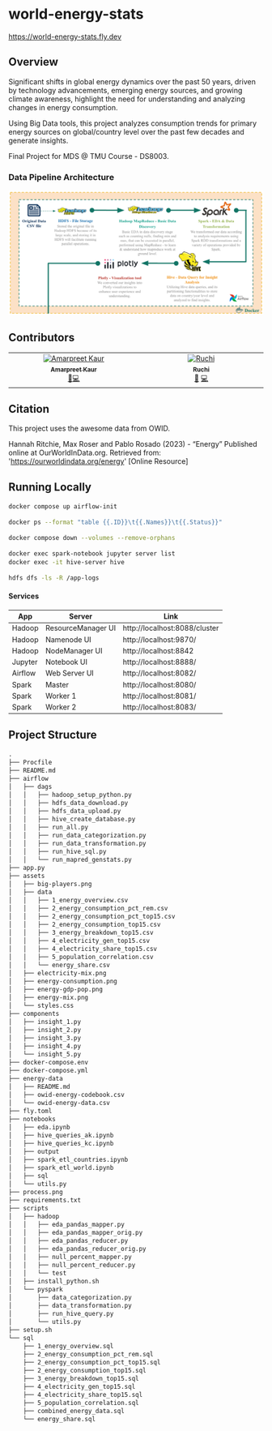 # world-energy-stats

https://world-energy-stats.fly.dev


## Overview
Significant shifts in global energy dynamics over the past 50 years, driven by technology advancements, emerging energy sources, and growing climate awareness, highlight the need for understanding and analyzing changes in energy consumption.

Using Big Data tools, this project analyzes consumption trends for primary energy sources on global/country level over the past few decades and generate insights.

Final Project for MDS @ TMU Course - DS8003. 

### Data Pipeline Architecture
![process](process.png)


## Contributors

<!-- ALL-CONTRIBUTORS-LIST:START - Do not remove or modify this section -->
<!-- prettier-ignore-start -->
<!-- markdownlint-disable -->
<table>
  <tbody>
    <tr>
      <td align="center" valign="top" width="14.28%"><a href="https://github.com/Amarpreet3"><img src="https://avatars.githubusercontent.com/u/96805692?v=4?s=100" width="100px;" alt="Amarpreet Kaur"/><br /><sub><b>Amarpreet Kaur</b></sub></a><br /><a href="#data-Amarpreet3" title="Data">🔣</a><a href="#code-Amarpreet3" title="Code">💻</a></td>
      <td align="center" valign="top" width="14.28%"><a href="https://github.com/ruchithakor"><img src="https://avatars.githubusercontent.com/u/68530125?v=4?s=100" width="100px;" alt="Ruchi "/><br /><sub><b>Ruchi </b></sub></a><br /><a href="#data-ruchithakor" title="Data">🔣</a> <a href="#code-ruchithakor" title="Code">💻</a></td>
    </tr>
  </tbody>
</table>

<!-- markdownlint-restore -->
<!-- prettier-ignore-end -->

<!-- ALL-CONTRIBUTORS-LIST:END -->


## Citation
This project uses the awesome data from OWID.

Hannah Ritchie, Max Roser and Pablo Rosado (2023) - “Energy” Published online at OurWorldInData.org. Retrieved from: 'https://ourworldindata.org/energy' [Online Resource]


## Running Locally

```bash
docker compose up airflow-init
```

```bash
docker ps --format "table {{.ID}}\t{{.Names}}\t{{.Status}}"
```

```bash
docker compose down --volumes --remove-orphans
```

```bash
docker exec spark-notebook jupyter server list
docker exec -it hive-server hive
```

```bash
hdfs dfs -ls -R /app-logs
```

#### Services
| App     | Server             | Link                          |
| ------- | ------------------ | ----------------------------- |
| Hadoop  | ResourceManager UI | http://localhost:8088/cluster |
| Hadoop  | Namenode UI        | http://localhost:9870/        |
| Hadoop  | NodeManager UI     | http://localhost:8842         | 
| Jupyter | Notebook UI        | http://localhost:8888/        |
| Airflow  | Web Server UI      | http://localhost:8082/        |
| Spark   | Master             | http://localhost:8080/        |
| Spark   | Worker 1           | http://localhost:8081/        |
| Spark   | Worker 2           | http://localhost:8083/        |


## Project Structure
```~/world-energy-stats# tree --gitignore -L 3
.
├── Procfile
├── README.md
├── airflow
│   ├── dags
│   │   ├── hadoop_setup_python.py
│   │   ├── hdfs_data_download.py
│   │   ├── hdfs_data_upload.py
│   │   ├── hive_create_database.py
│   │   ├── run_all.py
│   │   ├── run_data_categorization.py
│   │   ├── run_data_transformation.py
│   │   ├── run_hive_sql.py
│   │   └── run_mapred_genstats.py
├── app.py
├── assets
│   ├── big-players.png
│   ├── data
│   │   ├── 1_energy_overview.csv
│   │   ├── 2_energy_consumption_pct_rem.csv
│   │   ├── 2_energy_consumption_pct_top15.csv
│   │   ├── 2_energy_consumption_top15.csv
│   │   ├── 3_energy_breakdown_top15.csv
│   │   ├── 4_electricity_gen_top15.csv
│   │   ├── 4_electricity_share_top15.csv
│   │   ├── 5_population_correlation.csv
│   │   └── energy_share.csv
│   ├── electricity-mix.png
│   ├── energy-consumption.png
│   ├── energy-gdp-pop.png
│   ├── energy-mix.png
│   └── styles.css
├── components
│   ├── insight_1.py
│   ├── insight_2.py
│   ├── insight_3.py
│   ├── insight_4.py
│   └── insight_5.py
├── docker-compose.env
├── docker-compose.yml
├── energy-data
│   ├── README.md
│   ├── owid-energy-codebook.csv
│   └── owid-energy-data.csv
├── fly.toml
├── notebooks
│   ├── eda.ipynb
│   ├── hive_queries_ak.ipynb
│   ├── hive_queries_kc.ipynb
│   ├── output
│   ├── spark_etl_countries.ipynb
│   ├── spark_etl_world.ipynb
│   ├── sql
│   └── utils.py
├── process.png
├── requirements.txt
├── scripts
│   ├── hadoop
│   │   ├── eda_pandas_mapper.py
│   │   ├── eda_pandas_mapper_orig.py
│   │   ├── eda_pandas_reducer.py
│   │   ├── eda_pandas_reducer_orig.py
│   │   ├── null_percent_mapper.py
│   │   ├── null_percent_reducer.py
│   │   └── test
│   ├── install_python.sh
│   └── pyspark
│       ├── data_categorization.py
│       ├── data_transformation.py
│       ├── run_hive_query.py
│       └── utils.py
├── setup.sh
└── sql
    ├── 1_energy_overview.sql
    ├── 2_energy_consumption_pct_rem.sql
    ├── 2_energy_consumption_pct_top15.sql
    ├── 2_energy_consumption_top15.sql
    ├── 3_energy_breakdown_top15.sql
    ├── 4_electricity_gen_top15.sql
    ├── 4_electricity_share_top15.sql
    ├── 5_population_correlation.sql
    ├── combined_energy_data.sql
    └── energy_share.sql
```

